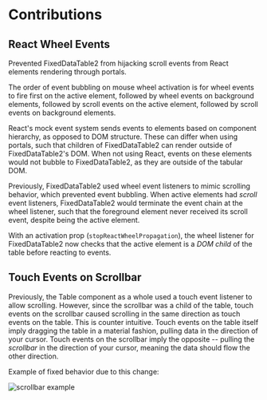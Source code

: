 # Contributions

## React Wheel Events

Prevented FixedDataTable2 from hijacking scroll events from React elements rendering through portals.

The order of event bubbling on mouse wheel activation is for wheel events to fire first on the active element, followed by wheel events on background elements, followed by scroll events on the active element, followed by scroll events on background elements.

React's mock event system sends events to elements based on component hierarchy, as opposed to DOM structure. These can differ when using portals, such that children of FixedDataTable2 can render outside of FixedDataTable2's DOM. When not using React, events on these elements would not bubble to FixedDataTable2, as they are outside of the tabular DOM.

Previously, FixedDataTable2 used wheel event listeners to mimic scrolling behavior, which prevented event bubbling. When active elements had _scroll_ event listeners, FixedDataTable2 would terminate the event chain at the wheel listener, such that the foreground element never received its scroll event, despite being the active element.

With an activation prop (`stopReactWheelPropagation`), the wheel listener for FixedDataTable2 now checks that the active element is a _DOM child_ of the table before reacting to events.

## Touch Events on Scrollbar

Previously, the Table component as a whole used a touch event listener to allow scrolling. However, since the scrollbar was a child of the table, touch events on the scrollbar caused scrolling in the same direction as touch events on the table. This is counter intuitive. Touch events on the table itself imply dragging the table in a material fashion, pulling data in the direction of your cursor. Touch events on the scrollbar imply the opposite -- pulling the _scrollbar_ in the direction of your cursor, meaning the data should flow the other direction.

Example of fixed behavior due to this change:

![scrollbar example](https://user-images.githubusercontent.com/343837/43801363-8b3289a4-9a58-11e8-90ad-2691d2770dca.gif)
